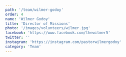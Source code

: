 ```yaml
---
path: '/team/wilmer-godoy'
order: 4
name: 'Wilmer Godoy'
title: 'Director of Missions'
photo: '/images/volunteers/wilmer.jpg'
facebook: 'https://www.facebook.com/thewilmer5'
twitter: ''
instagram: 'https://instagram.com/pastorwilmergodoy'
category: 'Team'
---
```

